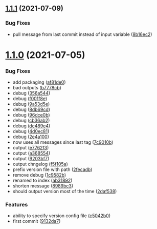 ## [1.1.1](https://github.com/cdotyone/github-next-version/compare/v1.1.0...v1.1.1) (2021-07-09)


### Bug Fixes

* pull message from last commit instead of input variable ([8b16ec2](https://github.com/cdotyone/github-next-version/commit/8b16ec2de00e55bbae910cc73f2e54e9fc8729e1))



# [1.1.0](https://github.com/cdotyone/github-next-version/compare/9132da7b33c61a316d7a6b48896f58fe8bc90125...v1.1.0) (2021-07-05)


### Bug Fixes

* add packaging ([af81de0](https://github.com/cdotyone/github-next-version/commit/af81de0e25e9658a215d5eb275d044fda3b2fa3f))
* bad outputs ([b7778cb](https://github.com/cdotyone/github-next-version/commit/b7778cb44bba5e0167c853da9dd02de2bd2d832e))
* debug ([356a544](https://github.com/cdotyone/github-next-version/commit/356a54425b545b083fc0a47cdb96a65027199c64))
* debug ([f001f8e](https://github.com/cdotyone/github-next-version/commit/f001f8e10933432a43839c57eddf99acfe3f33a7))
* debug ([9a53d5e](https://github.com/cdotyone/github-next-version/commit/9a53d5eed3a6521a797ce3aeb299022e510ad96a))
* debug ([8db69cd](https://github.com/cdotyone/github-next-version/commit/8db69cdfaabf6ed08133bf991ac7f9c63712d5fa))
* debug ([96dce0b](https://github.com/cdotyone/github-next-version/commit/96dce0bf533e2b8ec03d072b99e71858d30a2f97))
* debug ([cb36ab2](https://github.com/cdotyone/github-next-version/commit/cb36ab24b7fc7d258ccfb5169cf3619997d11782))
* debug ([dc489e4](https://github.com/cdotyone/github-next-version/commit/dc489e4ddc5f6c90f296d830b55d5a0571eac12b))
* debug ([4d0ec81](https://github.com/cdotyone/github-next-version/commit/4d0ec81411643dbaf4411ab5966c6d9958325a91))
* debug ([2e4a100](https://github.com/cdotyone/github-next-version/commit/2e4a100f1d394a58dc9b10d8b69fe9c059c84b5a))
* now uses all messages since last tag ([7c9010b](https://github.com/cdotyone/github-next-version/commit/7c9010b7a546bf52e551f66ed3ccda11e41f90c1))
* output ([e7762f3](https://github.com/cdotyone/github-next-version/commit/e7762f3763f7499a5d61e473d4f1acb4fe37f873))
* output ([a368554](https://github.com/cdotyone/github-next-version/commit/a368554d9d0172cad9949412ec9c437a650d4e36))
* output ([9203bf7](https://github.com/cdotyone/github-next-version/commit/9203bf7a2d7fff739381d3b119ec479fc34907af))
* output chngelog ([f5f105a](https://github.com/cdotyone/github-next-version/commit/f5f105ac4ccf6f434c56d1fa03f818aaa664ccb3))
* prefix version file with path ([2fecadb](https://github.com/cdotyone/github-next-version/commit/2fecadb54bcc4a8cc200556529aff38521026c64))
* remove debug ([1c9582b](https://github.com/cdotyone/github-next-version/commit/1c9582b0344ec77a40f1b06c2cc634816affb789))
* renamed to index ([ab31892](https://github.com/cdotyone/github-next-version/commit/ab318924ed16d9f20819a9b8e3b1dcd2f14a3e9e))
* shorten message ([8989bc3](https://github.com/cdotyone/github-next-version/commit/8989bc3522d459d563b6af6044daa3eb0495d7e3))
* should output version most of the time ([2daf538](https://github.com/cdotyone/github-next-version/commit/2daf538eba78ee1306ef88c1f871b6cd2ccbe4b3))


### Features

* ability to specify version config file ([c5042b0](https://github.com/cdotyone/github-next-version/commit/c5042b0b9c641455343caf6da908e132607e655a))
* first commit ([9132da7](https://github.com/cdotyone/github-next-version/commit/9132da7b33c61a316d7a6b48896f58fe8bc90125))



